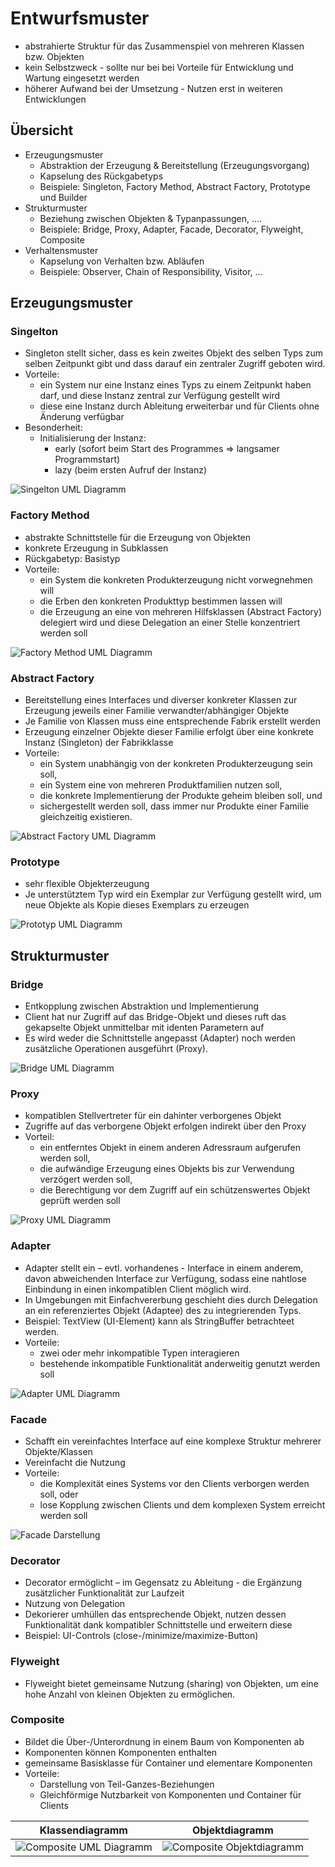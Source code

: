# Entwurfsmuster

- abstrahierte Struktur für das Zusammenspiel von mehreren Klassen bzw. Objekten
- kein Selbstzweck - sollte nur bei bei Vorteile für Entwicklung und Wartung eingesetzt werden
- höherer Aufwand bei der Umsetzung - Nutzen erst in weiteren Entwicklungen

## Übersicht

- Erzeugungsmuster
	- Abstraktion der Erzeugung & Bereitstellung (Erzeugungsvorgang)
	- Kapselung des Rückgabetyps
	- Beispiele: Singleton, Factory Method, Abstract Factory, Prototype und Builder
- Strukturmuster
	- Beziehung zwischen Objekten & Typanpassungen, ....
	- Beispiele: Bridge, Proxy, Adapter, Facade, Decorator, Flyweight, Composite
- Verhaltensmuster
	- Kapselung von Verhalten bzw. Abläufen
	- Beispiele: Observer, Chain of Responsibility, Visitor, …


## Erzeugungsmuster

### Singelton

- Singleton stellt sicher, dass es kein zweites Objekt des selben Typs zum selben Zeitpunkt gibt und dass darauf ein zentraler Zugriff geboten wird.
- Vorteile:
	- ein System nur eine Instanz eines Typs zu einem Zeitpunkt haben darf, und diese Instanz zentral zur Verfügung gestellt wird
	- diese eine Instanz durch Ableitung erweiterbar und für Clients ohne Änderung verfügbar
- Besonderheit:
	- Initialisierung der Instanz:
		- early (sofort beim Start des Programmes => langsamer Programmstart)
		- lazy (beim ersten Aufruf der Instanz)

![Singelton UML Diagramm](https://upload.wikimedia.org/wikipedia/commons/thumb/f/fb/Singleton_UML_class_diagram.svg/250px-Singleton_UML_class_diagram.svg.png)

### Factory Method

- abstrakte Schnittstelle für die Erzeugung von Objekten
- konkrete Erzeugung in Subklassen
- Rückgabetyp: Basistyp
- Vorteile:
	- ein System die konkreten Produkterzeugung nicht vorwegnehmen will
	- die Erben den konkreten Produkttyp bestimmen lassen will
	- die Erzeugung an eine von mehreren Hilfsklassen (Abstract Factory) delegiert wird und diese Delegation an einer Stelle konzentriert werden soll

![Factory Method UML Diagramm](https://upload.wikimedia.org/wikipedia/commons/thumb/1/1e/Fabrikmethode.svg/1920px-Fabrikmethode.svg.png)

### Abstract Factory

- Bereitstellung eines Interfaces und diverser konkreter Klassen zur Erzeugung jeweils einer Familie verwandter/abhängiger Objekte
- Je Familie von Klassen muss eine entsprechende Fabrik erstellt werden
- Erzeugung einzelner Objekte dieser Familie erfolgt über eine konkrete Instanz (Singleton) der Fabrikklasse
- Vorteile:
	- ein System unabhängig von der konkreten Produkterzeugung sein soll,
	- ein System eine von mehreren Produktfamilien nutzen soll,
	- die konkrete Implementierung der Produkte geheim bleiben soll, und
	- sichergestellt werden soll, dass immer nur Produkte einer Familie gleichzeitig existieren.

![Abstract Factory UML Diagramm](https://upload.wikimedia.org/wikipedia/commons/thumb/0/02/AbstkrakteFabrik.svg/1024px-AbstkrakteFabrik.svg.png)

### Prototype

- sehr flexible Objekterzeugung
- Je unterstütztem Typ wird ein Exemplar zur Verfügung gestellt wird, um neue Objekte als Kopie dieses Exemplars zu erzeugen

![Prototyp UML Diagramm](https://upload.wikimedia.org/wikipedia/commons/thumb/5/5e/Prototyp.svg/1920px-Prototyp.svg.png)

## Strukturmuster

### Bridge

- Entkopplung zwischen Abstraktion und Implementierung
- Client hat nur Zugriff auf das Bridge-Objekt und dieses ruft das gekapselte Objekt unmittelbar mit identen Parametern auf
- Es wird weder die Schnittstelle angepasst (Adapter) noch werden zusätzliche Operationen ausgeführt (Proxy).

![Bridge UML Diagramm](https://upload.wikimedia.org/wikipedia/commons/thumb/7/7d/Bridge-pattern.svg/1920px-Bridge-pattern.svg.png)

### Proxy

- kompatiblen Stellvertreter für ein dahinter verborgenes Objekt
- Zugriffe auf das verborgene Objekt erfolgen indirekt über den Proxy
- Vorteil:
	- ein entferntes Objekt in einem anderen Adressraum aufgerufen werden soll,
	- die aufwändige Erzeugung eines Objekts bis zur Verwendung verzögert werden soll,
	- die Berechtigung vor dem Zugriff auf ein schützenswertes Objekt geprüft werden soll

![Proxy UML Diagramm](https://de-academic.com/pictures/dewiki/112/proxy_flexibel.png)

### Adapter

- Adapter stellt ein – evtl. vorhandenes - Interface in einem anderem, davon abweichenden Interface zur Verfügung, sodass eine nahtlose Einbindung in einen inkompatiblen Client möglich wird.
- In Umgebungen mit Einfachvererbung geschieht dies durch Delegation an ein referenziertes Objekt (Adaptee) des zu integrierenden Typs. 
- Beispiel: TextView (UI-Element) kann als StringBuffer betrachteet werden.
- Vorteile:
	- zwei oder mehr inkompatible Typen interagieren 
	- bestehende inkompatible Funktionalität anderweitig genutzt werden soll

![Adapter UML Diagramm](https://upload.wikimedia.org/wikipedia/commons/thumb/2/29/Objektadapter.svg/1920px-Objektadapter.svg.png)

### Facade

- Schafft ein vereinfachtes Interface auf eine komplexe Struktur mehrerer Objekte/Klassen
- Vereinfacht die Nutzung
- Vorteile:
	- die Komplexität eines Systems vor den Clients verborgen werden soll, oder
	- lose Kopplung zwischen Clients und dem komplexen System erreicht werden soll

![Facade Darstellung](https://www.philipphauer.de/study/se/design-pattern/facade/variation.svg)

### Decorator

- Decorator ermöglicht – im Gegensatz zu Ableitung - die Ergänzung zusätzlicher Funktionalität zur Laufzeit 
- Nutzung von Delegation
- Dekorierer umhüllen das entsprechende Objekt, nutzen dessen Funktionalität dank kompatibler Schnittstelle und erweitern diese
- Beispiel: UI-Controls (close-/minimize/maximize-Button)

### Flyweight

- Flyweight bietet gemeinsame Nutzung (sharing) von Objekten, um eine hohe Anzahl von kleinen Objekten zu ermöglichen.

### Composite

- Bildet die Über-/Unterordnung in einem Baum von Komponenten ab
- Komponenten können Komponenten enthalten
- gemeinsame Basisklasse für Container und elementare Komponenten
- Vorteile:
	- Darstellung von Teil-Ganzes-Beziehungen
	- Gleichförmige Nutzbarkeit von Komponenten und Container für Clients

| Klassendiagramm  |  Objektdiagramm |
|---|---|
| ![Composite UML Diagramm](https://upload.wikimedia.org/wikipedia/commons/thumb/a/aa/Kompositum_Klassen.svg/1280px-Kompositum_Klassen.svg.png)  |  ![Composite Objektdiagramm](https://upload.wikimedia.org/wikipedia/commons/thumb/7/71/Kompositum_Objekte.svg/1024px-Kompositum_Objekte.svg.png) |
